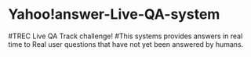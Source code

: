 # Yahoo!answer-Live-QA-system
#TREC Live QA Track challenge!
#This systems provides answers in real time to Real user questions that have not yet been answered by humans.

